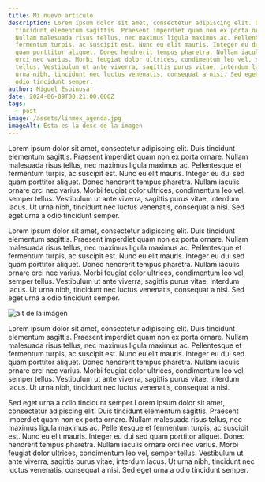 ```yaml
---
title: Mi nuevo artículo
description: Lorem ipsum dolor sit amet, consectetur adipiscing elit. Duis
  tincidunt elementum sagittis. Praesent imperdiet quam non ex porta ornare.
  Nullam malesuada risus tellus, nec maximus ligula maximus ac. Pellentesque et
  fermentum turpis, ac suscipit est. Nunc eu elit mauris. Integer eu dui sed
  quam porttitor aliquet. Donec hendrerit tempus pharetra. Nullam iaculis ornare
  orci nec varius. Morbi feugiat dolor ultrices, condimentum leo vel, semper
  tellus. Vestibulum ut ante viverra, sagittis purus vitae, interdum lacus. Ut
  urna nibh, tincidunt nec luctus venenatis, consequat a nisi. Sed eget urna a
  odio tincidunt semper.
author: Miguel Espinosa
date: 2024-06-09T00:21:00.000Z
tags:
  - post
image: /assets/linmex_agenda.jpg
imageAlt: Esta es la desc de la imagen
---
```

Lorem ipsum dolor sit amet, consectetur adipiscing elit. Duis tincidunt elementum sagittis. Praesent imperdiet quam non ex porta ornare. Nullam malesuada risus tellus, nec maximus ligula maximus ac. Pellentesque et fermentum turpis, ac suscipit est. Nunc eu elit mauris. Integer eu dui sed quam porttitor aliquet. Donec hendrerit tempus pharetra. Nullam iaculis ornare orci nec varius. Morbi feugiat dolor ultrices, condimentum leo vel, semper tellus. Vestibulum ut ante viverra, sagittis purus vitae, interdum lacus. Ut urna nibh, tincidunt nec luctus venenatis, consequat a nisi. Sed eget urna a odio tincidunt semper.

Lorem ipsum dolor sit amet, consectetur adipiscing elit. Duis tincidunt elementum sagittis. Praesent imperdiet quam non ex porta ornare. Nullam malesuada risus tellus, nec maximus ligula maximus ac. Pellentesque et fermentum turpis, ac suscipit est. Nunc eu elit mauris. Integer eu dui sed quam porttitor aliquet. Donec hendrerit tempus pharetra. Nullam iaculis ornare orci nec varius. Morbi feugiat dolor ultrices, condimentum leo vel, semper tellus. Vestibulum ut ante viverra, sagittis purus vitae, interdum lacus. Ut urna nibh, tincidunt nec luctus venenatis, consequat a nisi. Sed eget urna a odio tincidunt semper.

![alt de la imagen](/assets/linmex_agenda.jpg "titulo de la imagen")

Lorem ipsum dolor sit amet, consectetur adipiscing elit. Duis tincidunt elementum sagittis. Praesent imperdiet quam non ex porta ornare. Nullam malesuada risus tellus, nec maximus ligula maximus ac. Pellentesque et fermentum turpis, ac suscipit est. Nunc eu elit mauris. Integer eu dui sed quam porttitor aliquet. Donec hendrerit tempus pharetra. Nullam iaculis ornare orci nec varius. Morbi feugiat dolor ultrices, condimentum leo vel, semper tellus. Vestibulum ut ante viverra, sagittis purus vitae, interdum lacus. Ut urna nibh, tincidunt nec luctus venenatis, consequat a nisi.

Sed eget urna a odio tincidunt semper.Lorem ipsum dolor sit amet, consectetur adipiscing elit. Duis tincidunt elementum sagittis. Praesent imperdiet quam non ex porta ornare. Nullam malesuada risus tellus, nec maximus ligula maximus ac. Pellentesque et fermentum turpis, ac suscipit est. Nunc eu elit mauris. Integer eu dui sed quam porttitor aliquet. Donec hendrerit tempus pharetra. Nullam iaculis ornare orci nec varius. Morbi feugiat dolor ultrices, condimentum leo vel, semper tellus. Vestibulum ut ante viverra, sagittis purus vitae, interdum lacus. Ut urna nibh, tincidunt nec luctus venenatis, consequat a nisi. Sed eget urna a odio tincidunt semper.
